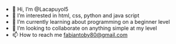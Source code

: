 - 👋 Hi, I’m @Lacapuyol5
- 👀 I’m interested in html, css, python and java script 
- 🌱 I’m currently learning about programming on a beginner level
- 💞️ I’m looking to collaborate on anything simple at my level
- 📫 How to reach me fabiantoby80@gmail.com 

<!---
Lacapuyol5/Lacapuyol5 is a ✨ special ✨ repository because its `README.md` (this file) appears on your GitHub profile.
You can click the Preview link to take a look at your changes.
--->
